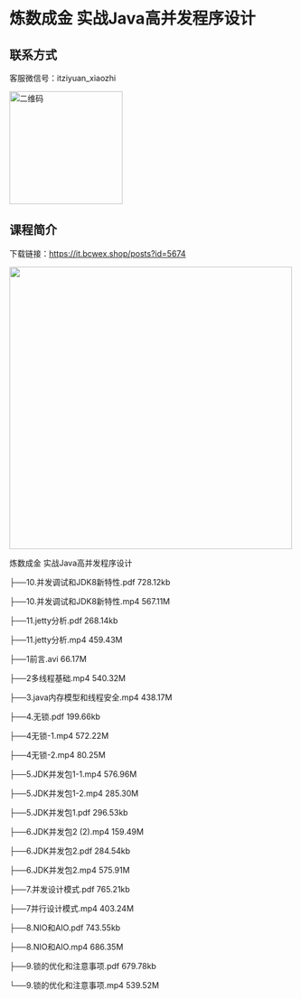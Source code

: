 # 炼数成金 实战Java高并发程序设计

## 联系方式

客服微信号：itziyuan_xiaozhi

<img src="https://ziyuanyun.oss-cn-guangzhou.aliyuncs.com/common/20240614073449/666b82192834a.jpg" width="200" height="200" alt="二维码">

## 课程简介

下载链接：https://it.bcwex.shop/posts?id=5674

<img src="https://ziyuanyun.oss-cn-guangzhou.aliyuncs.com/yun/20241201163942/674c20ceded85.jpg" width="500" alt="">

  炼数成金 实战Java高并发程序设计



 ├──10.并发调试和JDK8新特性.pdf 728.12kb

 ├──10.并发调试和JDK8新特性.mp4 567.11M

 ├──11.jetty分析.pdf 268.14kb

 ├──11.jetty分析.mp4 459.43M

 ├──1前言.avi 66.17M

 ├──2多线程基础.mp4 540.32M

 ├──3.java内存模型和线程安全.mp4 438.17M

 ├──4.无锁.pdf 199.66kb

 ├──4无锁-1.mp4 572.22M

 ├──4无锁-2.mp4 80.25M

 ├──5.JDK并发包1-1.mp4 576.96M

 ├──5.JDK并发包1-2.mp4 285.30M

 ├──5.JDK并发包1.pdf 296.53kb

 ├──6.JDK并发包2 (2).mp4 159.49M

 ├──6.JDK并发包2.pdf 284.54kb

 ├──6.JDK并发包2.mp4 575.91M

 ├──7.并发设计模式.pdf 765.21kb

 ├──7并行设计模式.mp4 403.24M

 ├──8.NIO和AIO.pdf 743.55kb

 ├──8.NIO和AIO.mp4 686.35M

 ├──9.锁的优化和注意事项.pdf 679.78kb

 └──9.锁的优化和注意事项.mp4 539.52M

  